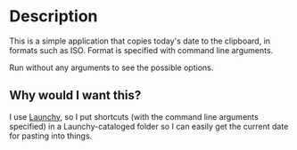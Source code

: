 # Description

This is a simple application that copies today's date to the clipboard, in formats such as ISO. Format is specified with command line arguments.

Run without any arguments to see the possible options.

## Why would I want this?

I use [Launchy](http://www.launchy.net/), so I put shortcuts (with the command line arguments specified) in a Launchy-cataloged folder so I can easily get the current date for pasting into things.
